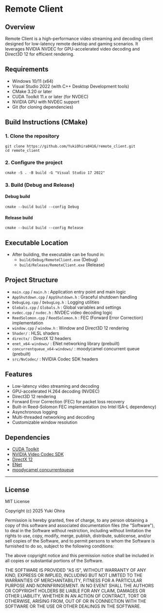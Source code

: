 # Remote Client

## Overview
Remote Client is a high-performance video streaming and decoding client designed for low-latency remote desktop and gaming scenarios. It leverages NVIDIA NVDEC for GPU-accelerated video decoding and Direct3D 12 for efficient rendering.

## Requirements
- Windows 10/11 (x64)
- Visual Studio 2022 (with C++ Desktop Development tools)
- CMake 3.20 or later
- CUDA Toolkit 11.x or later (for NVDEC)
- NVIDIA GPU with NVDEC support
- Git (for cloning dependencies)

## Build Instructions (CMake)

### 1. Clone the repository
```
git clone https://github.com/YukiOhira0416/remote_client.git
cd remote_client
```

### 2. Configure the project
```
cmake -S . -B build -G "Visual Studio 17 2022"
```

### 3. Build (Debug and Release)
#### Debug build
```
cmake --build build --config Debug
```
#### Release build
```
cmake --build build --config Release
```

## Executable Location
- After building, the executable can be found in:
  - `build/Debug/RemoteClient.exe` (Debug)
  - `build/Release/RemoteClient.exe` (Release)

## Project Structure
- `main.cpp` / `main.h` : Application entry point and main logic
- `AppShutdown.cpp` / `AppShutdown.h` : Graceful shutdown handling
- `DebugLog.cpp` / `DebugLog.h` : Logging utilities
- `Globals.cpp` / `Globals.h` : Global variables and settings
- `nvdec.cpp` / `nvdec.h` : NVDEC video decoding logic
- `ReedSolomon.cpp` / `ReedSolomon.h` : FEC (Forward Error Correction) implementation
- `window.cpp` / `window.h` : Window and Direct3D 12 rendering
- `Shader/` : HLSL shaders
- `directx/` : DirectX 12 headers
- `enet_x64-windows/` : ENet networking library (prebuilt)
- `concurrentqueue_x64-windows/` : moodycamel concurrent queue (prebuilt)
- `src/NvCodec/` : NVIDIA Codec SDK headers

## Features
- Low-latency video streaming and decoding
- GPU-accelerated H.264 decoding (NVDEC)
- Direct3D 12 rendering
- Forward Error Correction (FEC) for packet loss recovery
- Built-in Reed-Solomon FEC implementation (no Intel ISA-L dependency)
- Asynchronous logging
- Multi-threaded networking and decoding
- Customizable window resolution

## Dependencies
- [CUDA Toolkit](https://developer.nvidia.com/cuda-toolkit)
- [NVIDIA Video Codec SDK](https://developer.nvidia.com/nvidia-video-codec-sdk)
- [DirectX 12](https://docs.microsoft.com/en-us/windows/win32/direct3d12/direct3d-12-graphics)
- [ENet](http://enet.bespin.org/)
- [moodycamel concurrentqueue](https://github.com/cameron314/concurrentqueue)

---

## License

MIT License

Copyright (c) 2025 Yuki Ohira

Permission is hereby granted, free of charge, to any person obtaining a copy
of this software and associated documentation files (the "Software"), to deal
in the Software without restriction, including without limitation the rights
to use, copy, modify, merge, publish, distribute, sublicense, and/or sell
copies of the Software, and to permit persons to whom the Software is
furnished to do so, subject to the following conditions:

The above copyright notice and this permission notice shall be included in all
copies or substantial portions of the Software.

THE SOFTWARE IS PROVIDED "AS IS", WITHOUT WARRANTY OF ANY KIND, EXPRESS OR
IMPLIED, INCLUDING BUT NOT LIMITED TO THE WARRANTIES OF MERCHANTABILITY,
FITNESS FOR A PARTICULAR PURPOSE AND NONINFRINGEMENT. IN NO EVENT SHALL THE
AUTHORS OR COPYRIGHT HOLDERS BE LIABLE FOR ANY CLAIM, DAMAGES OR OTHER
LIABILITY, WHETHER IN AN ACTION OF CONTRACT, TORT OR OTHERWISE, ARISING FROM,
OUT OF OR IN CONNECTION WITH THE SOFTWARE OR THE USE OR OTHER DEALINGS IN THE
SOFTWARE.
